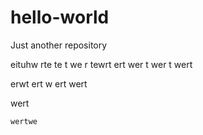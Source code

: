 # hello-world
Just another repository

eituhw rte
te t
we r
tewrt ert wer
t wer
t wert


 erwt ert w
 ert
  wert
  
   wert
   
    wertwe
